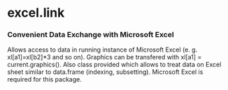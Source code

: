 excel.link
==========
### Convenient Data Exchange with Microsoft Excel
Allows access to data in running instance of Microsoft Excel (e. g. xl[a1]=xl[b2]*3 and so on). Graphics can be transfered with xl[a1] = current.graphics(). Also class provided which allows to treat data on Excel sheet similar to data.frame (indexing, subsetting). Microsoft Excel is required for this package.
